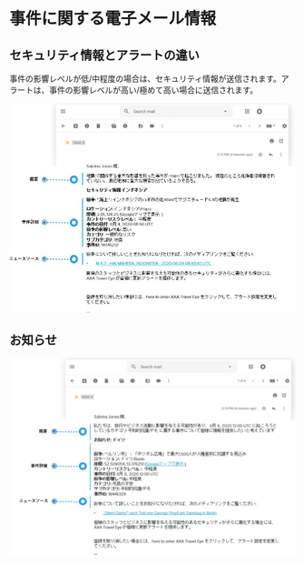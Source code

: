 # 事件に関する電子メール情報

## セキュリティ情報とアラートの違い

事件の影響レベルが低/中程度の場合は、セキュリティ情報が送信されます。アラートは、事件の影響レベルが高い/極めて高い場合に送信されます。

![](../.gitbook/assets/information.jpg)

## お知らせ

![](../.gitbook/assets/announcement%20%281%29.jpg)

